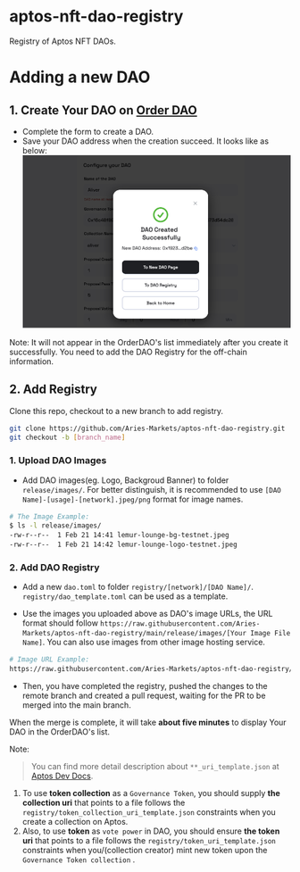 # aptos-nft-dao-registry

Registry of Aptos NFT DAOs.

# Adding a new DAO

## 1. Create Your DAO on [Order DAO](https://order.ariesmarkets.xyz)

- Complete the form to create a DAO.
- Save your DAO address when the creation succeed. It looks like as below:
  ![DAO Created Successfully](./release/images/demo/create_dao_successfully.png)

Note: It will not appear in the OrderDAO's list immediately after you create it successfully. You need to add the DAO Registry for the off-chain information.

## 2. Add Registry

Clone this repo, checkout to a new branch to add registry.

```bash
git clone https://github.com/Aries-Markets/aptos-nft-dao-registry.git
git checkout -b [branch_name]
```

### 1. Upload DAO Images

- Add DAO images(eg. Logo, Backgroud Banner) to folder `release/images/`.
  For better distinguish, it is recommended to use `[DAO Name]-[usage]-[network].jpeg/png` format for image names.

```bash
# The Image Example:
$ ls -l release/images/
-rw-r--r--  1 Feb 21 14:41 lemur-lounge-bg-testnet.jpeg
-rw-r--r--  1 Feb 21 14:42 lemur-lounge-logo-testnet.jpeg
```

### 2. Add DAO Registry

- Add a new `dao.toml` to folder `registry/[network]/[DAO Name]/`.
  `registry/dao_template.toml` can be used as a template.

- Use the images you uploaded above as DAO's image URLs, the URL format should follow `https://raw.githubusercontent.com/Aries-Markets/aptos-nft-dao-registry/main/release/images/[Your Image File Name]`. You can also use images from other image hosting service.

```bash
# Image URL Example:
https://raw.githubusercontent.com/Aries-Markets/aptos-nft-dao-registry/main/release/images/lemur-lounge-logo-testnet.jpeg
```

- Then, you have completed the registry, pushed the changes to the remote branch and created a pull request, waiting for the PR to be merged into the main branch.

When the merge is complete, it will take **about five minutes** to display Your DAO in the OrderDAO's list.

Note:

> You can find more detail description about `**_uri_template.json` at [Aptos Dev Docs](https://aptos.dev/concepts/coin-and-token/aptos-token#storing-metadata-off-chain).

1. To use **token collection** as a `Governance Token`, you should supply **the collection uri** that points to a file follows the `registry/token_collection_uri_template.json` constraints when you create a collection on Aptos.
2. Also, to use **token** as `vote power` in DAO, you should ensure **the token uri** that points to a file follows the `registry/token_uri_template.json` constraints when you/(collection creator) mint new token upon the `Governance Token collection` .
